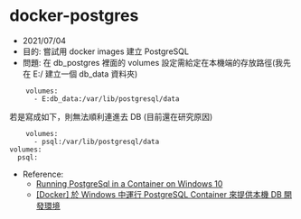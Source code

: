 # docker-postgres

* 2021/07/04
* 目的: 嘗試用 docker images 建立 PostgreSQL
* 問題: 
在 db_postgres 裡面的 volumes 設定需給定在本機端的存放路徑(我先在 E:/ 建立一個 db_data 資料夾)
```yaml=
    volumes: 
      - E:db_data:/var/lib/postgresql/data
```
若是寫成如下，則無法順利連進去 DB (目前還在研究原因)
```yaml=
    volumes: 
      - psql:/var/lib/postgresql/data
volumes:
  psql:
```
* Reference:
    * [Running PostgreSql in a Container on Windows 10](https://dotnetninja.net/2020/02/running-postgresql-in-a-container-on-windows-10/)
    * [\[Docker\] 於 Windows 中運行 PostgreSQL Container 來提供本機 DB 開發環境](https://www.dotblogs.com.tw/wasichris/2020/11/13/104023)

